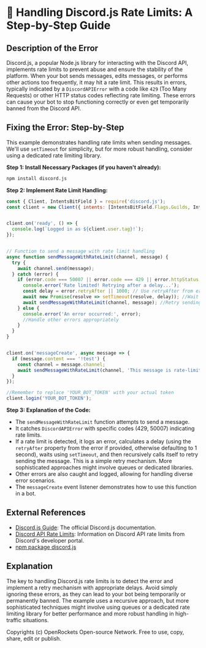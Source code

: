 # 🐞 Handling Discord.js Rate Limits: A Step-by-Step Guide


## Description of the Error

Discord.js, a popular Node.js library for interacting with the Discord API, implements rate limits to prevent abuse and ensure the stability of the platform.  When your bot sends messages, edits messages, or performs other actions too frequently, it may hit a rate limit.  This results in errors, typically indicated by a `DiscordAPIError` with a code like `429` (Too Many Requests) or other HTTP status codes reflecting rate limiting.  These errors can cause your bot to stop functioning correctly or even get temporarily banned from the Discord API.

## Fixing the Error: Step-by-Step

This example demonstrates handling rate limits when sending messages.  We'll use `setTimeout` for simplicity, but for more robust handling, consider using a dedicated rate limiting library.

**Step 1: Install Necessary Packages (if you haven't already):**

```bash
npm install discord.js
```

**Step 2: Implement Rate Limit Handling:**

```javascript
const { Client, IntentsBitField } = require('discord.js');
const client = new Client({ intents: [IntentsBitField.Flags.Guilds, IntentsBitField.Flags.GuildMessages] }); // Adjust intents as needed


client.on('ready', () => {
  console.log(`Logged in as ${client.user.tag}!`);
});


// Function to send a message with rate limit handling
async function sendMessageWithRateLimit(channel, message) {
  try {
    await channel.send(message);
  } catch (error) {
    if (error.code === 50007 || error.code === 429 || error.httpStatus === 429) {
      console.error('Rate limited! Retrying after a delay...');
      const delay = error.retryAfter || 1000; // Use retryAfter from error if available, otherwise default to 1 second
      await new Promise(resolve => setTimeout(resolve, delay)); //Wait for specified time
      await sendMessageWithRateLimit(channel, message); //Retry sending message
    } else {
      console.error('An error occurred:', error);
      //Handle other errors appropriately
    }
  }
}


client.on('messageCreate', async message => {
  if (message.content === '!test') {
    const channel = message.channel;
    await sendMessageWithRateLimit(channel, 'This message is rate-limit safe!');
  }
});

//Remember to replace 'YOUR_BOT_TOKEN' with your actual token
client.login('YOUR_BOT_TOKEN');
```

**Step 3: Explanation of the Code:**

*   The `sendMessageWithRateLimit` function attempts to send a message.
*   It catches `DiscordAPIError` with specific codes (429, 50007) indicating rate limits.
*   If a rate limit is detected, it logs an error, calculates a delay (using the `retryAfter` property from the error if provided, otherwise defaulting to 1 second), waits using `setTimeout`, and then recursively calls itself to retry sending the message.  This is a simple retry mechanism. More sophisticated approaches might involve queues or dedicated libraries.
*   Other errors are also caught and logged, allowing for handling diverse error scenarios.
*   The `messageCreate` event listener demonstrates how to use this function in a bot.

## External References

*   [Discord.js Guide](https://discord.js.org/#/docs/main/stable/general/welcome):  The official Discord.js documentation.
*   [Discord API Rate Limits](https://discord.com/developers/docs/topics/rate-limits): Information on Discord API rate limits from Discord's developer portal.
*   [npm package discord.js](https://www.npmjs.com/package/discord.js)


## Explanation

The key to handling Discord.js rate limits is to detect the error and implement a retry mechanism with appropriate delays.  Avoid simply ignoring these errors, as they can lead to your bot being temporarily or permanently banned.  The example uses a recursive approach, but more sophisticated techniques might involve using queues or a dedicated rate limiting library for better performance and more robust handling in high-traffic situations.


Copyrights (c) OpenRockets Open-source Network. Free to use, copy, share, edit or publish.

